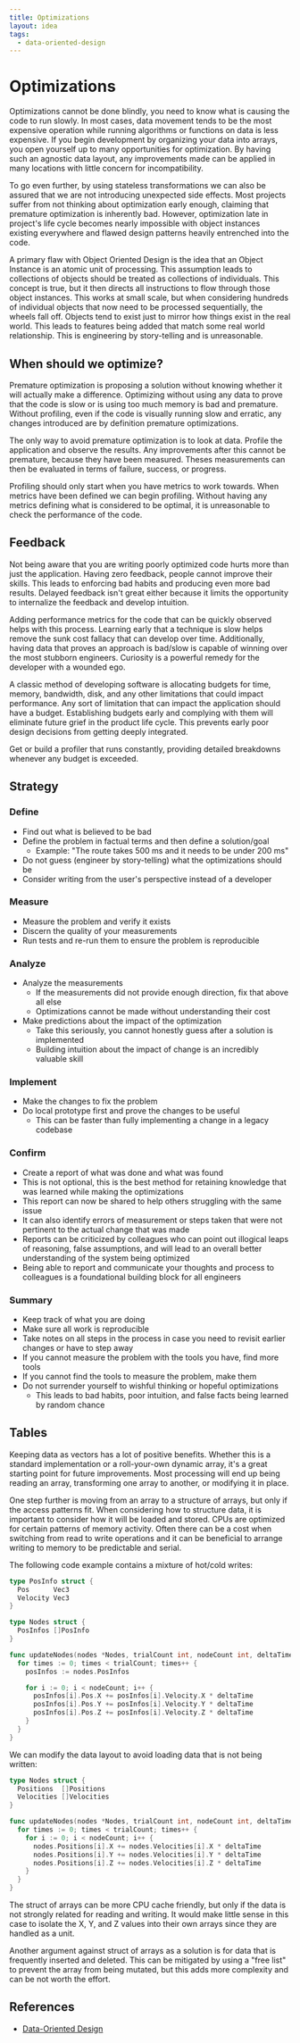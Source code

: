 ```yaml
---
title: Optimizations
layout: idea
tags:
  - data-oriented-design
---
```


# Optimizations

Optimizations cannot be done blindly, you need to know what is causing the code
to run slowly. In most cases, data movement tends to be the most expensive
operation while running algorithms or functions on data is less expensive. If
you begin development by organizing your data into arrays, you open yourself up
to many opportunities for optimization. By having such an agnostic data layout,
any improvements made can be applied in many locations with little concern for
incompatibility.

To go even further, by using stateless transformations we can also be assured
that we are not introducing unexpected side effects. Most projects suffer from
not thinking about optimization early enough, claiming that premature
optimization is inherently bad. However, optimization late in project's life
cycle becomes nearly impossible with object instances existing everywhere and
flawed design patterns heavily entrenched into the code.

A primary flaw with Object Oriented Design is the idea that an Object Instance
is an atomic unit of processing. This assumption leads to collections of objects
should be treated as collections of individuals. This concept is true, but it
then directs all instructions to flow through those object instances. This works
at small scale, but when considering hundreds of individual objects that now
need to be processed sequentially, the wheels fall off. Objects tend to exist
just to mirror how things exist in the real world. This leads to features being
added that match some real world relationship. This is engineering by
story-telling and is unreasonable.

## When should we optimize?

Premature optimization is proposing a solution without knowing whether it will
actually make a difference. Optimizing without using any data to prove that the
code is slow or is using too much memory is bad and premature. Without
profiling, even if the code is visually running slow and erratic, any changes
introduced are by definition premature optimizations.

The only way to avoid premature optimization is to look at data. Profile the
application and observe the results. Any improvements after this cannot be
premature, because they have been measured. Theses measurements can then be
evaluated in terms of failure, success, or progress.

Profiling should only start when you have metrics to work towards. When metrics
have been defined we can begin profiling. Without having any metrics defining
what is considered to be optimal, it is unreasonable to check the performance of
the code.

## Feedback

Not being aware that you are writing poorly optimized code hurts more than just
the application. Having zero feedback, people cannot improve their skills. This
leads to enforcing bad habits and producing even more bad results. Delayed
feedback isn't great either because it limits the opportunity to internalize the
feedback and develop intuition.

Adding performance metrics for the code that can be quickly observed helps with
this process. Learning early that a technique is slow helps remove the sunk cost
fallacy that can develop over time. Additionally, having data that proves an
approach is bad/slow is capable of winning over the most stubborn engineers.
Curiosity is a powerful remedy for the developer with a wounded ego.

A classic method of developing software is allocating budgets for time, memory,
bandwidth, disk, and any other limitations that could impact performance. Any
sort of limitation that can impact the application should have a budget.
Establishing budgets early and complying with them will eliminate future grief
in the product life cycle. This prevents early poor design decisions from
getting deeply integrated.

Get or build a profiler that runs constantly, providing detailed breakdowns
whenever any budget is exceeded.

## Strategy

### Define

- Find out what is believed to be bad
- Define the problem in factual terms and then define a solution/goal
  - Example: "The route takes 500 ms and it needs to be under 200 ms"
- Do not guess (engineer by story-telling) what the optimizations should be
- Consider writing from the user's perspective instead of a developer

### Measure

- Measure the problem and verify it exists
- Discern the quality of your measurements
- Run tests and re-run them to ensure the problem is reproducible

### Analyze

- Analyze the measurements
  - If the measurements did not provide enough direction, fix that above all
    else
  - Optimizations cannot be made without understanding their cost
- Make predictions about the impact of the optimization
  - Take this seriously, you cannot honestly guess after a solution is
    implemented
  - Building intuition about the impact of change is an incredibly valuable
    skill

### Implement

- Make the changes to fix the problem
- Do local prototype first and prove the changes to be useful
  - This can be faster than fully implementing a change in a legacy codebase

### Confirm

- Create a report of what was done and what was found
- This is not optional, this is the best method for retaining knowledge that was
  learned while making the optimizations
- This report can now be shared to help others struggling with the same issue
- It can also identify errors of measurement or steps taken that were not
  pertinent to the actual change that was made
- Reports can be criticized by colleagues who can point out illogical leaps of
  reasoning, false assumptions, and will lead to an overall better understanding
  of the system being optimized
- Being able to report and communicate your thoughts and process to colleagues
  is a foundational building block for all engineers

### Summary

- Keep track of what you are doing
- Make sure all work is reproducible
- Take notes on all steps in the process in case you need to revisit earlier
  changes or have to step away
- If you cannot measure the problem with the tools you have, find more tools
- If you cannot find the tools to measure the problem, make them
- Do not surrender yourself to wishful thinking or hopeful optimizations
  - This leads to bad habits, poor intuition, and false facts being learned by
    random chance

## Tables

Keeping data as vectors has a lot of positive benefits. Whether this is a
standard implementation or a roll-your-own dynamic array, it's a great starting
point for future improvements. Most processing will end up being reading an
array, transforming one array to another, or modifying it in place.

One step further is moving from an array to a structure of arrays, but only if
the access patterns fit. When considering how to structure data, it is important
to consider how it will be loaded and stored. CPUs are optimized for certain
patterns of memory activity. Often there can be a cost when switching from read
to write operations and it can be beneficial to arrange writing to memory to be
predictable and serial.

The following code example contains a mixture of hot/cold writes:

```go
type PosInfo struct {
  Pos      Vec3
  Velocity Vec3
}

type Nodes struct {
  PosInfos []PosInfo
}

func updateNodes(nodes *Nodes, trialCount int, nodeCount int, deltaTime float32) {
  for times := 0; times < trialCount; times++ {
    posInfos := nodes.PosInfos

    for i := 0; i < nodeCount; i++ {
      posInfos[i].Pos.X += posInfos[i].Velocity.X * deltaTime
      posInfos[i].Pos.Y += posInfos[i].Velocity.Y * deltaTime
      posInfos[i].Pos.Z += posInfos[i].Velocity.Z * deltaTime
    }
  }
}
```

We can modify the data layout to avoid loading data that is not being written:

```go
type Nodes struct {
  Positions  []Positions
  Velocities []Velocities
}

func updateNodes(nodes *Nodes, trialCount int, nodeCount int, deltaTime float32) {
  for times := 0; times < trialCount; times++ {
    for i := 0; i < nodeCount; i++ {
      nodes.Positions[i].X += nodes.Velocities[i].X * deltaTime
      nodes.Positions[i].Y += nodes.Velocities[i].Y * deltaTime
      nodes.Positions[i].Z += nodes.Velocities[i].Z * deltaTime
    }
  }
}
```

The struct of arrays can be more CPU cache friendly, but only if the data is not
strongly related for reading and writing. It would make little sense in this
case to isolate the X, Y, and Z values into their own arrays since they are
handled as a unit.

Another argument against struct of arrays as a solution is for data that is
frequently inserted and deleted. This can be mitigated by using a "free list" to
prevent the array from being mutated, but this adds more complexity and can be
not worth the effort.

## References

- [Data-Oriented Design](/reference/Data-Oriented-Design)
